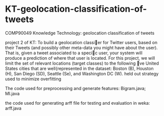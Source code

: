 # KT-geolocation-classification-of-tweets
COMP90049 Knowledge Technology: geolocation classification of tweets



project 2 of KT:
To build a geolocation classier for Twitter users, based on their Tweets
(and possibly other meta-data you might have about the user). That is, given a tweet associated to a specic
user, your system will produce a prediction of where that user is located. For this project, we will limit the
set of relevant locations (target classes) to the following ve United States cities that are well{represented
in the dataset: Boston (B), Houston (H), San Diego (SD), Seattle (Se), and Washington DC (W).
held out strategy used to minimize overfitting

The code used for preprocessing and generate features: Bigram.java; MI.java

the code used for generating arff file for testing and evaluation in weka: arff.java
